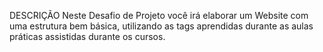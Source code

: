 DESCRIÇÃO
Neste Desafio de Projeto você irá elaborar 
um Website com uma estrutura bem básica, 
utilizando as tags aprendidas durante as 
aulas práticas assistidas durante os cursos.
